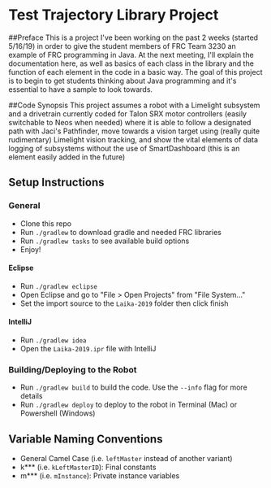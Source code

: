 # Test Trajectory Library Project
##Preface
This is a project I've been working on the past 2 weeks (started 5/16/19) in order to give the student members of FRC Team 3230 an example of FRC programming in Java.
At the next meeting, I'll explain the documentation here, as well as basics of each class in the library and the function of each element in the code in a basic way.
The goal of this project is to begin to get students thinking about Java programming and it's essential to have a sample to look towards.

##Code Synopsis
This project assumes a robot with a Limelight subsystem and a drivetrain currently coded for Talon SRX motor controllers (easily switchable to Neos when needed) where it is able to follow a designated path with Jaci's Pathfinder, move towards a vision target using (really quite rudimentary) Limelight vision tracking, and show the vital elements of data logging of subsystems without the use of SmartDashboard (this is an element easily added in the future)
## Setup Instructions

### General
- Clone this repo
- Run `./gradlew` to download gradle and needed FRC libraries
- Run `./gradlew tasks` to see available build options
- Enjoy!

#### Eclipse
- Run `./gradlew eclipse`
- Open Eclipse and go to "File > Open Projects" from "File System..."
- Set the import source to the `Laika-2019` folder then click finish

#### IntelliJ
- Run `./gradlew idea`
- Open the `Laika-2019.ipr` file with IntelliJ

### Building/Deploying to the Robot
- Run `./gradlew build` to build the code. Use the `--info` flag for more details
- Run `./gradlew deploy` to deploy to the robot in Terminal (Mac) or Powershell (Windows)


## Variable Naming Conventions
- General Camel Case (i.e. `leftMaster` instead of another variant)
- k*** (i.e. `kLeftMasterID`): Final constants
- m*** (i.e. `mInstance`): Private instance variables